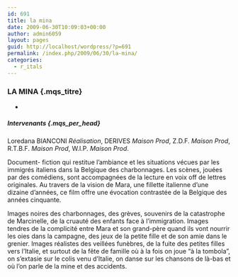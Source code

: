 ```yaml
---
id: 691
title: la mina
date: 2009-06-30T10:09:03+00:00
author: admin6059
layout: pages
guid: http://localhost/wordpress/?p=691
permalink: /index.php/2009/06/30/la-mina/
categories:
  - r_itals
---
```

### LA MINA {.mqs_titre}

<div id="div_disp">
  <ul class="mqs_dis">
    <li style="margin: 2px 0pt 0pt 10px; padding: 0pt; text-indent: -6px; list-style-image: url(/mqs/img/sup/video_m.gif);">
      <strong></strong>
    </li>
  </ul>
</div>

##### Intervenants {.mqs_per_head}

<p class="mqs_per">
  Loredana BIANCONI <em>Réalisation</em>, DERIVES <em>Maison Prod</em>, Z.D.F. <em>Maison Prod</em>, R.T.B.F. <em>Maison Prod</em>, W.I.P. <em>Maison Prod</em>.
</p>

<p class="mqs_not">
  Document- fiction qui restitue l&#8217;ambiance et les situations vécues par les immigrés italiens dans la Belgique des charbonnages. Les scènes, jouées par des comédiens, sont accompagnées de la lecture en voix off de lettres originales. Au travers de la vision de Mara, une fillette italienne d&#8217;une dizaine d&#8217;années, ce film offre une évocation contrastée de la Belgique des années cinquante.
</p>

<p class="mqs_not">
  Images noires des charbonnages, des grèves, souvenirs de la catastrophe de Marcinelle, de la cruauté des enfants face à l&#8217;immigration. Images tendres de la complicité entre Mara et son grand-père quand ils vont nourrir les oies dans la campagne, des jeux de la petite fille et de son amie dans le grenier. Images réalistes des veillées funèbres, de la fuite des petites filles vers l&#8217;Italie, et surtout de la fête de famille où à la fois on joue &#8220;à la tombola&#8221;, on s&#8217;extasie sur le colis venu d&#8217;Italie, on danse sur les chansons de là-bas et où l&#8217;on parle de la mine et des accidents.
</p>